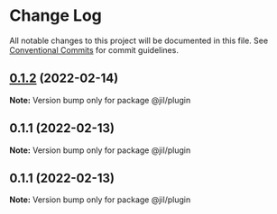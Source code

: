 # Change Log

All notable changes to this project will be documented in this file.
See [Conventional Commits](https://conventionalcommits.org) for commit guidelines.

## [0.1.2](https://github.com/jiljs/jil/compare/@jil/plugin@0.1.1...@jil/plugin@0.1.2) (2022-02-14)

**Note:** Version bump only for package @jil/plugin





## 0.1.1 (2022-02-13)

**Note:** Version bump only for package @jil/plugin





## 0.1.1 (2022-02-13)

**Note:** Version bump only for package @jil/plugin
